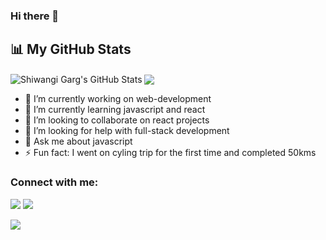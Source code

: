 ### Hi there 👋


## 📊 My GitHub Stats

<img align="center" alt="Shiwangi Garg's GitHub Stats" src="https://github-readme-stats.vercel.app/api?username=shiwangi20&show_icons=true&include_all_commits=true&theme=dark" />
<img align="center" src="https://github-readme-stats.vercel.app/api/top-langs/?username=shiwangi20&theme=dark&layout=compact" />

- 🔭 I’m currently working on web-development
- 🌱 I’m currently learning javascript and react
- 👯 I’m looking to collaborate on react projects
- 🤔 I’m looking for help with full-stack development
- 💬 Ask me about javascript
- ⚡ Fun fact: I went on cyling trip for the first time and completed 50kms

### Connect with me:
<a href="https://www.linkedin.com/in/shiwangi-garg-144ab9167/"><img src="https://img.icons8.com/fluent/48/000000/linkedin.png"/></a>
<a href="https://github.com/shiwangi20/"><img src="https://img.icons8.com/fluent/48/000000/github.png"/></a>

![](https://komarev.com/ghpvc/?username=shiwangi20)
